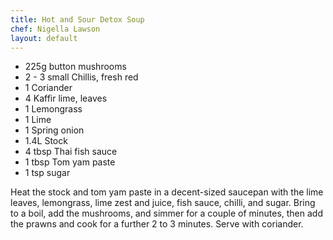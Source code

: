 ```yaml
--- 
title: Hot and Sour Detox Soup
chef: Nigella Lawson
layout: default
---
```


- 225g button mushrooms
- 2 - 3 small Chillis, fresh red
- 1 Coriander
- 4 Kaffir lime, leaves
- 1 Lemongrass
- 1 Lime
- 1 Spring onion
- 1.4L Stock
- 4 tbsp Thai fish sauce
- 1 tbsp Tom yam paste
- 1 tsp sugar

Heat the stock and tom yam paste in a decent-sized saucepan with the lime leaves, lemongrass, lime zest and juice, fish sauce, chilli, and sugar.
Bring to a boil, add the mushrooms, and simmer for a couple of minutes, then add the prawns and cook for a further 2 to 3 minutes.
Serve with coriander.
